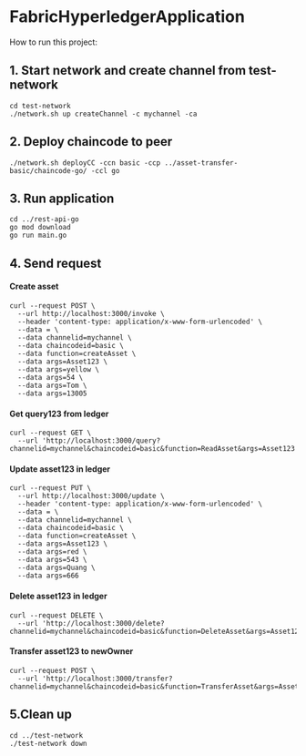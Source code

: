 # FabricHyperledgerApplication
How to run this project:

## 1. Start network and create channel from test-network

```
cd test-network
./network.sh up createChannel -c mychannel -ca
```

## 2. Deploy chaincode to peer
```
./network.sh deployCC -ccn basic -ccp ../asset-transfer-basic/chaincode-go/ -ccl go
```
## 3. Run application
```
cd ../rest-api-go
go mod download
go run main.go
```
## 4. Send request
#### Create asset 
```
curl --request POST \
  --url http://localhost:3000/invoke \
  --header 'content-type: application/x-www-form-urlencoded' \
  --data = \
  --data channelid=mychannel \
  --data chaincodeid=basic \
  --data function=createAsset \
  --data args=Asset123 \
  --data args=yellow \
  --data args=54 \
  --data args=Tom \
  --data args=13005
```

#### Get query123 from ledger 
```
curl --request GET \
  --url 'http://localhost:3000/query?channelid=mychannel&chaincodeid=basic&function=ReadAsset&args=Asset123' 
```
#### Update asset123 in ledger  
```
curl --request PUT \
  --url http://localhost:3000/update \
  --header 'content-type: application/x-www-form-urlencoded' \
  --data = \
  --data channelid=mychannel \
  --data chaincodeid=basic \
  --data function=createAsset \
  --data args=Asset123 \
  --data args=red \
  --data args=543 \
  --data args=Quang \
  --data args=666
```

#### Delete asset123 in ledger
```
curl --request DELETE \
  --url 'http://localhost:3000/delete?channelid=mychannel&chaincodeid=basic&function=DeleteAsset&args=Asset123'
```

#### Transfer asset123 to newOwner
```
curl --request POST \
  --url 'http://localhost:3000/transfer?channelid=mychannel&chaincodeid=basic&function=TransferAsset&args=Asset123&args=NewOwner'
```

## 5.Clean up

```
cd ../test-network
./test-network down
```
